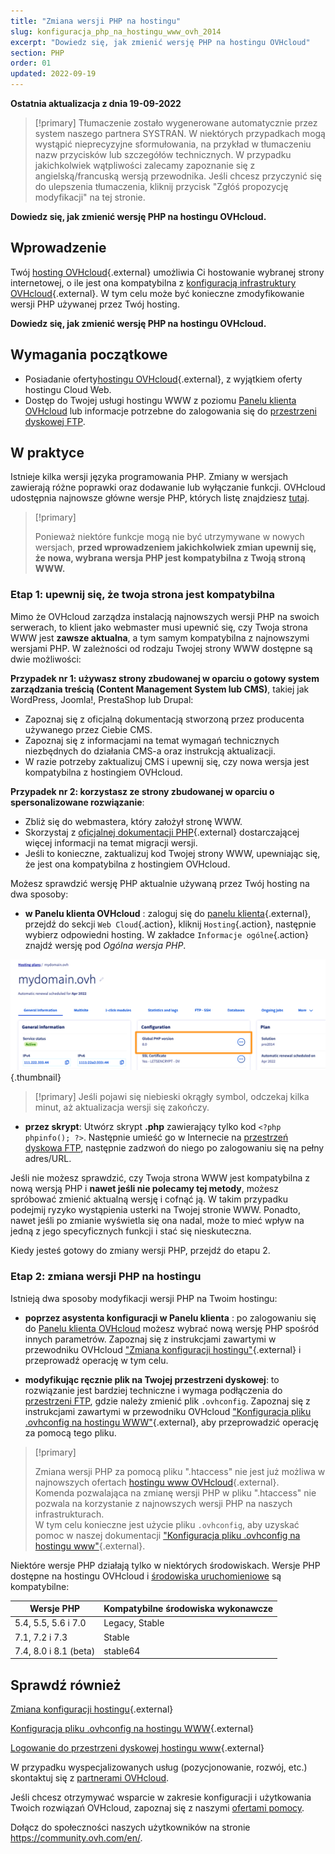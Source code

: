 ```yaml
---
title: "Zmiana wersji PHP na hostingu"
slug: konfiguracja_php_na_hostingu_www_ovh_2014
excerpt: "Dowiedz się, jak zmienić wersję PHP na hostingu OVHcloud"
section: PHP
order: 01
updated: 2022-09-19
---
```


**Ostatnia aktualizacja z dnia 19-09-2022**

> [!primary]
> Tłumaczenie zostało wygenerowane automatycznie przez system naszego partnera SYSTRAN. W niektórych przypadkach mogą wystąpić nieprecyzyjne sformułowania, na przykład w tłumaczeniu nazw przycisków lub szczegółów technicznych. W przypadku jakichkolwiek wątpliwości zalecamy zapoznanie się z angielską/francuską wersją przewodnika. Jeśli chcesz przyczynić się do ulepszenia tłumaczenia, kliknij przycisk "Zgłóś propozycję modyfikacji" na tej stronie.
>

**Dowiedz się, jak zmienić wersję PHP na hostingu OVHcloud.**

## Wprowadzenie 

Twój [hosting OVHcloud](https://www.ovhcloud.com/pl/web-hosting/){.external} umożliwia Ci hostowanie wybranej strony internetowej, o ile jest ona kompatybilna z [konfiguracją infrastruktury OVHcloud](https://webhosting-infos.hosting.ovh.net){.external}. W tym celu może być konieczne zmodyfikowanie wersji PHP używanej przez Twój hosting.

**Dowiedz się, jak zmienić wersję PHP na hostingu OVHcloud.**

## Wymagania początkowe

- Posiadanie oferty[hostingu OVHcloud](https://www.ovhcloud.com/pl/web-hosting/){.external}, z wyjątkiem oferty hostingu Cloud Web.
- Dostęp do Twojej usługi hostingu WWW z poziomu [Panelu klienta OVHcloud](https://www.ovh.com/auth/?action=gotomanager&from=https://www.ovh.pl/&ovhSubsidiary=pl) lub informacje potrzebne do zalogowania się do [przestrzeni dyskowej FTP](https://docs.ovh.com/pl/hosting/logowanie-przestrzen-dyskowa-ftp-hosting-web/). 

## W praktyce

Istnieje kilka wersji języka programowania PHP. Zmiany w wersjach zawierają różne poprawki oraz dodawanie lub wyłączanie funkcji. OVHcloud udostępnia najnowsze główne wersje PHP, których listę znajdziesz [tutaj](https://www.ovhcloud.com/pl/web-hosting/uc-programming-language/). 

> [!primary]
>
> Ponieważ niektóre funkcje mogą nie być utrzymywane w nowych wersjach, **przed wprowadzeniem jakichkolwiek zmian upewnij się, że nowa, wybrana wersja PHP jest kompatybilna z Twoją stroną WWW.**
>

### Etap 1: upewnij się, że twoja strona jest kompatybilna

Mimo że OVHcloud zarządza instalacją najnowszych wersji PHP na swoich serwerach, to klient jako webmaster musi upewnić się, czy Twoja strona WWW jest **zawsze aktualna**, a tym samym kompatybilna z najnowszymi wersjami PHP. W zależności od rodzaju Twojej strony WWW dostępne są dwie możliwości:

**Przypadek nr 1: używasz strony zbudowanej w oparciu o gotowy system zarządzania treścią (Content Management System lub CMS)**, takiej jak WordPress, Joomla!, PrestaShop lub Drupal: 

- Zapoznaj się z oficjalną dokumentacją stworzoną przez producenta używanego przez Ciebie CMS.
- Zapoznaj się z informacjami na temat wymagań technicznych niezbędnych do działania CMS-a oraz instrukcją aktualizacji.
- W razie potrzeby zaktualizuj CMS i upewnij się, czy nowa wersja jest kompatybilna z hostingiem OVHcloud.

**Przypadek nr 2: korzystasz ze strony zbudowanej w oparciu o spersonalizowane rozwiązanie**: 

- Zbliż się do webmastera, który założył stronę WWW.
- Skorzystaj z [oficjalnej dokumentacji PHP](http://php.net/manual/en/appendices.php){.external} dostarczającej więcej informacji na temat migracji wersji.
- Jeśli to konieczne, zaktualizuj kod Twojej strony WWW, upewniając się, że jest ona kompatybilna z hostingiem OVHcloud.

Możesz sprawdzić wersję PHP aktualnie używaną przez Twój hosting na dwa sposoby:

- **w Panelu klienta OVHcloud** : zaloguj się do [panelu klienta](https://www.ovh.com/auth/?action=gotomanager&from=https://www.ovh.pl/&ovhSubsidiary=pl){.external}, przejdź do sekcji `Web Cloud`{.action}, kliknij `Hosting`{.action}, następnie wybierz odpowiedni hosting. W zakładce `Informacje ogólne`{.action} znajdź wersję pod *Ogólna wersja PHP*. 

![phpversion](images/change-php-version-step1.png){.thumbnail}

> [!primary]
> Jeśli pojawi się niebieski okrągły symbol, odczekaj kilka minut, aż aktualizacja wersji się zakończy.
>

- **przez skrypt**: Utwórz skrypt **.php** zawierający tylko kod `<?php phpinfo(); ?>`. Następnie umieść go w Internecie na [przestrzeń dyskowa FTP](https://docs.ovh.com/pl/hosting/logowanie-przestrzen-dyskowa-ftp-hosting-web/), następnie zadzwoń do niego po zalogowaniu się na pełny adres/URL.

Jeśli nie możesz sprawdzić, czy Twoja strona WWW jest kompatybilna z nową wersją PHP i **nawet jeśli nie polecamy tej metody**, możesz spróbować zmienić aktualną wersję i cofnąć ją. W takim przypadku podejmij ryzyko wystąpienia usterki na Twojej stronie WWW. Ponadto, nawet jeśli po zmianie wyświetla się ona nadal, może to mieć wpływ na jedną z jego specyficznych funkcji i stać się nieskuteczna. 

Kiedy jesteś gotowy do zmiany wersji PHP, przejdź do etapu 2.

### Etap 2: zmiana wersji PHP na hostingu

Istnieją dwa sposoby modyfikacji wersji PHP na Twoim hostingu:

- **poprzez asystenta konfiguracji w Panelu klienta** : po zalogowaniu się do [Panelu klienta OVHcloud](https://www.ovh.com/auth/?action=gotomanager&from=https://www.ovh.pl/&ovhSubsidiary=pl) możesz wybrać nową wersję PHP spośród innych parametrów. Zapoznaj się z instrukcjami zawartymi w przewodniku OVHcloud ["Zmiana konfiguracji hostingu"](https://docs.ovh.com/pl/hosting/zmiana_srodowiska_uruchomieniowego_dla_hostingu_www/){.external} i przeprowadź operację w tym celu.

- **modyfikując ręcznie plik na Twojej przestrzeni dyskowej**: to rozwiązanie jest bardziej techniczne i wymaga podłączenia do [przestrzeni FTP](https://docs.ovh.com/pl/hosting/logowanie-przestrzen-dyskowa-ftp-hosting-web/), gdzie należy zmienić plik `.ovhconfig`. Zapoznaj się z instrukcjami zawartymi w przewodniku OVHcloud ["Konfiguracja pliku .ovhconfig na hostingu WWW"](https://docs.ovh.com/pl/hosting/konfiguracja-pliku-ovhconfig/){.external}, aby przeprowadzić operację za pomocą tego pliku.

> [!primary]
>
> Zmiana wersji PHP za pomocą pliku ".htaccess" nie jest już możliwa w najnowszych ofertach [hostingu www OVHcloud](https://www.ovhcloud.com/pl/web-hosting/){.external}.<br>
> Komenda pozwalająca na zmianę wersji PHP w pliku ".htaccess" nie pozwala na korzystanie z najnowszych wersji PHP na naszych infrastrukturach.<br>
> W tym celu konieczne jest użycie pliku `.ovhconfig`, aby uzyskać pomoc w naszej dokumentacji ["Konfiguracja pliku .ovhconfig na hostingu www"](https://docs.ovh.com/pl/hosting/konfiguracja-pliku-ovhconfig/){.external}.
>

Niektóre wersje PHP działają tylko w niektórych środowiskach. Wersje PHP dostępne na hostingu OVHcloud i [środowiska uruchomieniowe](https://docs.ovh.com/pl/hosting/zmiana_srodowiska_uruchomieniowego_dla_hostingu_www/) są kompatybilne:

|Wersje PHP|Kompatybilne środowiska wykonawcze|
|---|---|
|5.4, 5.5, 5.6 i 7.0|Legacy, Stable|
|7.1, 7.2 i 7.3|Stable|
|7.4, 8.0 i 8.1 (beta)|stable64|

## Sprawdź również

[Zmiana konfiguracji hostingu](https://docs.ovh.com/pl/hosting/zmiana_srodowiska_uruchomieniowego_dla_hostingu_www/){.external}

[Konfiguracja pliku .ovhconfig na hostingu WWW](https://docs.ovh.com/pl/hosting/konfiguracja-pliku-ovhconfig/){.external}

[Logowanie do przestrzeni dyskowej hostingu www](https://docs.ovh.com/pl/hosting/logowanie-przestrzen-dyskowa-ftp-hosting-web/){.external}

W przypadku wyspecjalizowanych usług (pozycjonowanie, rozwój, etc.) skontaktuj się z [partnerami OVHcloud](https://partner.ovhcloud.com/pl/directory/).

Jeśli chcesz otrzymywać wsparcie w zakresie konfiguracji i użytkowania Twoich rozwiązań OVHcloud, zapoznaj się z naszymi [ofertami pomocy](https://www.ovhcloud.com/pl/support-levels/).

Dołącz do społeczności naszych użytkowników na stronie <https://community.ovh.com/en/>. 